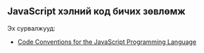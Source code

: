 JavaScript хэлний код бичих зөвлөмж
-----------------------------------
Эх сурвалжууд:
 * [Code Conventions for the JavaScript Programming Language](http://javascript.crockford.com/code.html)
